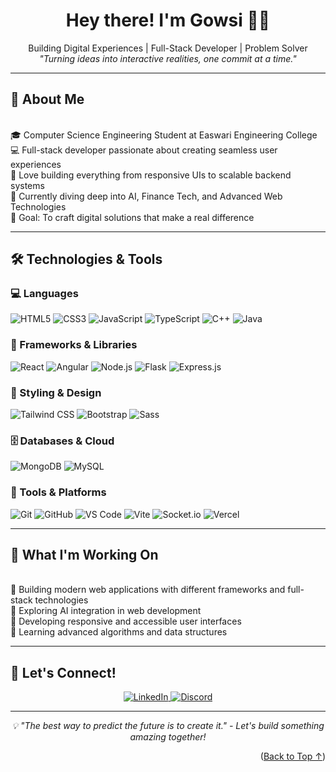 <h1 align="center">Hey there! I'm Gowsi 👩‍💻</h1>

<p align="center">
  Building Digital Experiences | Full-Stack Developer | Problem Solver
  <br />
  <em>"Turning ideas into interactive realities, one commit at a time."</em>
</p>



---

## 🌟 About Me
<br>
🎓 Computer Science Engineering Student at Easwari Engineering College<br>
💻 Full-stack developer passionate about creating seamless user experiences<br>
🔧 Love building everything from responsive UIs to scalable backend systems<br>
🌱 Currently diving deep into AI, Finance Tech, and Advanced Web Technologies<br>
🎯 Goal: To craft digital solutions that make a real difference<br>

---

## 🛠️ Technologies & Tools

### 💻 Languages
![HTML5](https://img.shields.io/badge/-HTML5-E34F26?style=flat&logo=html5&logoColor=white)
![CSS3](https://img.shields.io/badge/-CSS3-1572B6?style=flat&logo=css3&logoColor=white)
![JavaScript](https://img.shields.io/badge/-JavaScript-F7DF1E?style=flat&logo=javascript&logoColor=black)
![TypeScript](https://img.shields.io/badge/-TypeScript-3178C6?style=flat&logo=typescript&logoColor=white)
![C++](https://img.shields.io/badge/-C++-00599C?style=flat&logo=c%2B%2B&logoColor=white)
![Java](https://img.shields.io/badge/-Java-007396?style=flat&logo=java&logoColor=white)

### 🚀 Frameworks & Libraries
![React](https://img.shields.io/badge/-React-61DAFB?style=flat&logo=react&logoColor=black)
![Angular](https://img.shields.io/badge/-Angular-DD0031?style=flat&logo=angular&logoColor=white)
![Node.js](https://img.shields.io/badge/-Node.js-339933?style=flat&logo=node.js&logoColor=white)
![Flask](https://img.shields.io/badge/-Flask-000000?style=flat&logo=flask&logoColor=white)
![Express.js](https://img.shields.io/badge/-Express.js-000000?style=flat&logo=express&logoColor=white)

### 🎨 Styling & Design
![Tailwind CSS](https://img.shields.io/badge/-Tailwind_CSS-38B2AC?style=flat&logo=tailwind-css&logoColor=white)
![Bootstrap](https://img.shields.io/badge/-Bootstrap-7952B3?style=flat&logo=bootstrap&logoColor=white)
![Sass](https://img.shields.io/badge/-Sass-CC6699?style=flat&logo=sass&logoColor=white)

### 🗄️ Databases & Cloud
![MongoDB](https://img.shields.io/badge/-MongoDB-47A248?style=flat&logo=mongodb&logoColor=white)
![MySQL](https://img.shields.io/badge/-MySQL-4479A1?style=flat&logo=mysql&logoColor=white)

### 🔧 Tools & Platforms
![Git](https://img.shields.io/badge/-Git-F05032?style=flat&logo=git&logoColor=white)
![GitHub](https://img.shields.io/badge/-GitHub-181717?style=flat&logo=github&logoColor=white)
![VS Code](https://img.shields.io/badge/-VS_Code-007ACC?style=flat&logo=visual-studio-code&logoColor=white)
![Vite](https://img.shields.io/badge/-Vite-646CFF?style=flat&logo=vite&logoColor=white)
![Socket.io](https://img.shields.io/badge/-Socket.io-010101?style=flat&logo=socketdotio&logoColor=white)
![Vercel](https://img.shields.io/badge/-Vercel-000000?style=flat&logo=vercel&logoColor=white)

---

## 🎯 What I'm Working On
<br>
🔭 Building modern web applications with different frameworks and full-stack technologies<br>
🌱 Exploring AI integration in web development<br>
📱 Developing responsive and accessible user interfaces<br>
🧠 Learning advanced algorithms and data structures<br>

---

## 🤝 Let's Connect!

<p align="center">
  <a href="https://www.linkedin.com/in/gowsi-s-m/">
    <img src="https://img.shields.io/badge/-LinkedIn-0077B5?style=for-the-badge&logo=linkedin&logoColor=white" alt="LinkedIn" />
  </a>
  <a href="https://discord.com/users/1185155703573336105">
    <img src="https://img.shields.io/badge/-Discord-5865F2?style=for-the-badge&logo=discord&logoColor=white" alt="Discord" />
  </a>
</p>

---

<p align="center">
  <em>💡 "The best way to predict the future is to create it." - Let's build something amazing together!</em>
</p>

<p align="right">(<a href="#top">Back to Top ↑</a>)</p>
